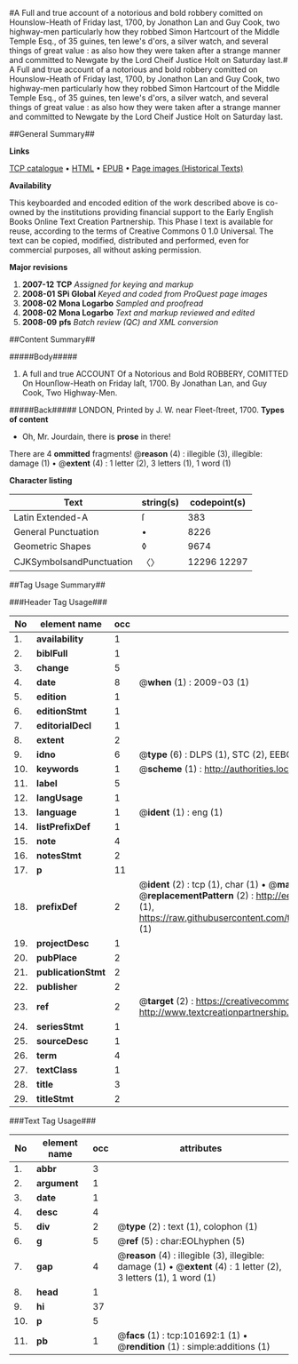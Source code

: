 #A Full and true account of a notorious and bold robbery comitted on Hounslow-Heath of Friday last, 1700, by Jonathon Lan and Guy Cook, two highway-men particularly how they robbed Simon Hartcourt of the Middle Temple Esq., of 35 guines, ten lewe's d'ors, a silver watch, and several things of great value : as also how they were taken after a strange manner and committed to Newgate by the Lord Cheif Justice Holt on Saturday last.#
A Full and true account of a notorious and bold robbery comitted on Hounslow-Heath of Friday last, 1700, by Jonathon Lan and Guy Cook, two highway-men particularly how they robbed Simon Hartcourt of the Middle Temple Esq., of 35 guines, ten lewe's d'ors, a silver watch, and several things of great value : as also how they were taken after a strange manner and committed to Newgate by the Lord Cheif Justice Holt on Saturday last.

##General Summary##

**Links**

[TCP catalogue](http://www.ota.ox.ac.uk/tcp/)  • 
[HTML](http://tei.it.ox.ac.uk/tcp/Texts-HTML/free/A40/A40554.html)  • 
[EPUB](http://tei.it.ox.ac.uk/tcp/Texts-EPUB/free/A40/A40554.epub) • 
[Page images (Historical Texts)](https://data.historicaltexts.jisc.ac.uk/view?pubId=eebo-13744424e&pageId=eebo-13744424e-101692-1)

**Availability**

This keyboarded and encoded edition of the
	       work described above is co-owned by the institutions
	       providing financial support to the Early English Books
	       Online Text Creation Partnership. This Phase I text is
	       available for reuse, according to the terms of Creative
	       Commons 0 1.0 Universal. The text can be copied,
	       modified, distributed and performed, even for
	       commercial purposes, all without asking permission.

**Major revisions**

1. __2007-12__ __TCP__ *Assigned for keying and markup*
1. __2008-01__ __SPi Global__ *Keyed and coded from ProQuest page images*
1. __2008-02__ __Mona Logarbo__ *Sampled and proofread*
1. __2008-02__ __Mona Logarbo__ *Text and markup reviewed and edited*
1. __2008-09__ __pfs__ *Batch review (QC) and XML conversion*

##Content Summary##

#####Body#####

1. A full and true ACCOUNT Of a Notorious and Bold ROBBERY, COMITTED On Hounſlow-Heath on Friday laſt, 1700. By Jonathan Lan, and Guy Cook, Two Highway-Men.

#####Back#####
LONDON, Printed by J. W. near Fleet-ſtreet, 1700.
**Types of content**

  * Oh, Mr. Jourdain, there is **prose** in there!

There are 4 **ommitted** fragments! 
 @__reason__ (4) : illegible (3), illegible: damage (1)  •  @__extent__ (4) : 1 letter (2), 3 letters (1), 1 word (1)

**Character listing**


|Text|string(s)|codepoint(s)|
|---|---|---|
|Latin Extended-A|ſ|383|
|General Punctuation|•|8226|
|Geometric Shapes|◊|9674|
|CJKSymbolsandPunctuation|〈〉|12296 12297|

##Tag Usage Summary##

###Header Tag Usage###

|No|element name|occ|attributes|
|---|---|---|---|
|1.|__availability__|1||
|2.|__biblFull__|1||
|3.|__change__|5||
|4.|__date__|8| @__when__ (1) : 2009-03 (1)|
|5.|__edition__|1||
|6.|__editionStmt__|1||
|7.|__editorialDecl__|1||
|8.|__extent__|2||
|9.|__idno__|6| @__type__ (6) : DLPS (1), STC (2), EEBO-CITATION (1), OCLC (1), VID (1)|
|10.|__keywords__|1| @__scheme__ (1) : http://authorities.loc.gov/ (1)|
|11.|__label__|5||
|12.|__langUsage__|1||
|13.|__language__|1| @__ident__ (1) : eng (1)|
|14.|__listPrefixDef__|1||
|15.|__note__|4||
|16.|__notesStmt__|2||
|17.|__p__|11||
|18.|__prefixDef__|2| @__ident__ (2) : tcp (1), char (1)  •  @__matchPattern__ (2) : ([0-9\-]+):([0-9IVX]+) (1), (.+) (1)  •  @__replacementPattern__ (2) : http://eebo.chadwyck.com/downloadtiff?vid=$1&page=$2 (1), https://raw.githubusercontent.com/textcreationpartnership/Texts/master/tcpchars.xml#$1 (1)|
|19.|__projectDesc__|1||
|20.|__pubPlace__|2||
|21.|__publicationStmt__|2||
|22.|__publisher__|2||
|23.|__ref__|2| @__target__ (2) : https://creativecommons.org/publicdomain/zero/1.0/ (1), http://www.textcreationpartnership.org/docs/. (1)|
|24.|__seriesStmt__|1||
|25.|__sourceDesc__|1||
|26.|__term__|4||
|27.|__textClass__|1||
|28.|__title__|3||
|29.|__titleStmt__|2||


###Text Tag Usage###

|No|element name|occ|attributes|
|---|---|---|---|
|1.|__abbr__|3||
|2.|__argument__|1||
|3.|__date__|1||
|4.|__desc__|4||
|5.|__div__|2| @__type__ (2) : text (1), colophon (1)|
|6.|__g__|5| @__ref__ (5) : char:EOLhyphen (5)|
|7.|__gap__|4| @__reason__ (4) : illegible (3), illegible: damage (1)  •  @__extent__ (4) : 1 letter (2), 3 letters (1), 1 word (1)|
|8.|__head__|1||
|9.|__hi__|37||
|10.|__p__|5||
|11.|__pb__|1| @__facs__ (1) : tcp:101692:1 (1)  •  @__rendition__ (1) : simple:additions (1)|
